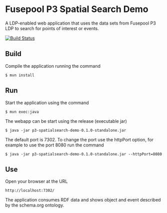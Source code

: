 Fusepool P3 Spatial Search Demo
============================

A LDP-enabled web application that uses the data sets from Fusepool P3 LDP to search for points of interest or events.

[![Build Status](https://travis-ci.org/fusepoolP3/p3-spatialsearch-demo.svg?branch=master)](https://travis-ci.org/fusepoolP3/p3-spatialsearch-demo)

## Build
Compile the application running the command

    $ mvn install

## Run
Start the application using the command

    $ mvn exec:java

The webapp can be start using the release (executable jar)

    $ java -jar p3-spatialsearch-demo-0.1.0-standalone.jar

The default port is 7302. To change the port use the httpPort option, for example to use the port 8080 run the command

    $ java -jar p3-spatialsearch-demo-0.1.0-standalone.jar --httpPort=8080

## Use
Open your browser at the URL

    http://localhost:7302/

The application consumes RDF data and shows object and event described by the schema.org ontology.

